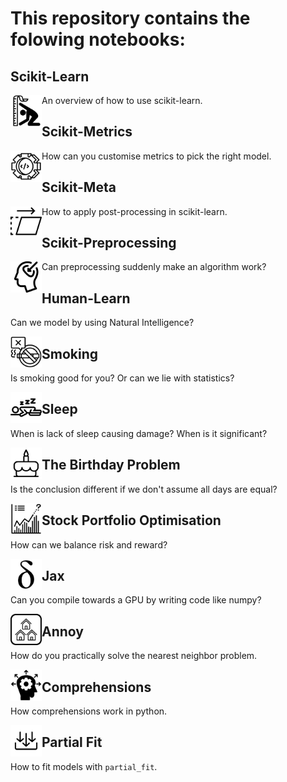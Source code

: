 # This repository contains the folowing notebooks:

## Scikit-Learn
An overview of how to use scikit-learn.<img src="scikit-metrics/scikit-metrics.svg" width=50 height=50 align="left">

## Scikit-Metrics

How can you customise metrics to pick the right model. <img src="scikit-meta/scikit-meta.svg" width=50 height=50 align="left">

## Scikit-Meta

How to apply post-processing in scikit-learn.
<img src="scikit-prep/scikit-prep.svg" width=50 height=50 align="left">

## Scikit-Preprocessing

Can preprocessing suddenly make an algorithm work?
<img src="human-learn/human-learn.svg" width=50 height=50 align="left">

## Human-Learn

Can we model by using Natural Intelligence?

<img src="smoking/smoking.svg" width=50 height=50 align="left">

## Smoking

Is smoking good for you? Or can we lie with statistics?

<img src="sleep/sleep.svg" width=50 height=50 align="left">

## Sleep

When is lack of sleep causing damage? When is it significant?

<img src="birthday/birthday.svg" width=50 height=50 align="left">

## The Birthday Problem

Is the conclusion different if we don't assume all days are equal?

<img src="stocks/cvxpy-two.svg" width=50 height=50 align="left">

## Stock Portfolio Optimisation

How can we balance risk and reward?

<img src="jax/jax.svg" width=50 height=50 align="left">

## Jax

Can you compile towards a GPU by writing code like numpy?

<img src="annoy/annoy.svg" width=50 height=50 align="left">

## Annoy

How do you practically solve the nearest neighbor problem.

<img src="comprehensions/comprehension.svg" width=50 height=50 align="left">

## Comprehensions

How comprehensions work in python.

<img src="partial_fit/partial_fit.svg" width=50 height=50 align="left">

## Partial Fit

How to fit models with `partial_fit`.
